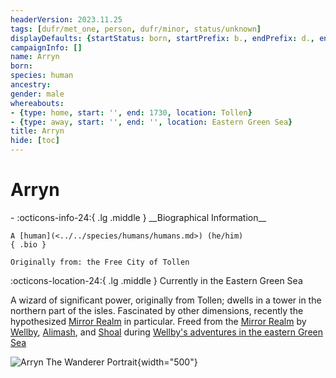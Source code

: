 ```yaml
---
headerVersion: 2023.11.25
tags: [dufr/met_one, person, dufr/minor, status/unknown]
displayDefaults: {startStatus: born, startPrefix: b., endPrefix: d., endStatus: died}
campaignInfo: []
name: Arryn
born:
species: human
ancestry:
gender: male
whereabouts:
- {type: home, start: '', end: 1730, location: Tollen}
- {type: away, start: '', end: '', location: Eastern Green Sea}
title: Arryn
hide: [toc]
---
```


# Arryn
<div class="grid cards ext-narrow-margin ext-one-column" markdown>
- :octicons-info-24:{ .lg .middle } __Biographical Information__

    A [human](<../../species/humans/humans.md>) (he/him)  
    { .bio }

    Originally from: the Free City of Tollen
</div>

:octicons-location-24:{ .lg .middle } Currently in the Eastern Green Sea


A wizard of significant power, originally from Tollen; dwells in a tower in the northern part of the isles. Fascinated by other dimensions, recently the hypothesized [Mirror Realm](<../../cosmology/multiverse/echo-realms/mirror-realm.md>) in particular. Freed from the [Mirror Realm](<../../cosmology/multiverse/echo-realms/mirror-realm.md>) by [Wellby](<../pcs/dunmar-fellowship/wellby.md>), [Alimash](<../pcs/dunmar-fellowship/guests/alimash.md>), and [Shoal](<../pcs/dunmar-fellowship/guests/shoal.md>) during [Wellby's adventures in the eastern Green Sea](<../../campaigns/dunmari-frontier/session-notes/session-57-58-dufr.md>)

![Arryn The Wanderer Portrait](../../assets/arryn-the-wanderer-portrait.png){width="500"}